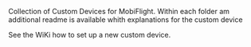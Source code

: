Collection of Custom Devices for MobiFlight.
Within each folder am additional readme is available whith explanations for the custom device

See the WiKi how to set up a new custom device.
